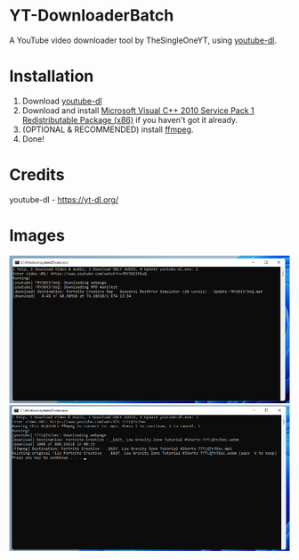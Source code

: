 # YT-DownloaderBatch

A YouTube video downloader tool by TheSingleOneYT, using [youtube-dl](https://github.com/ytdl-org/youtube-dl).

# Installation

1) Download [youtube-dl](https://yt-dl.org/latest/youtube-dl.exe)<br>
2) Download and install [Microsoft Visual C++ 2010 Service Pack 1 Redistributable Package (x86)](https://download.microsoft.com/download/1/6/5/165255E7-1014-4D0A-B094-B6A430A6BFFC/vcredist_x86.exe) if you haven't got it already.<br>
3) (OPTIONAL & RECOMMENDED) install [ffmpeg](https://community.chocolatey.org/packages/ffmpeg).<br>
4) Done!

# Credits
youtube-dl - https://yt-dl.org/<br>

# Images
<p align="center">
<img src="imgs\1.png">
<img src="imgs\2.png">
</p>
